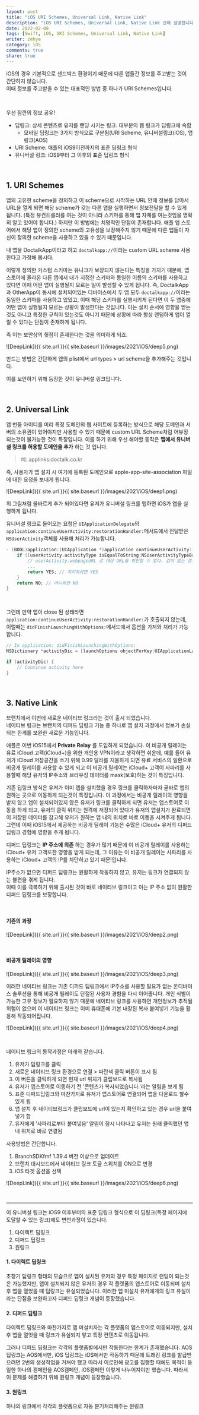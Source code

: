 ```yaml
---
layout: post
title: "iOS URI Schemes, Universal Link, Native Link"
description: "iOS URI Schemes, Universal Link, Native Link 관해 설명합니다."
date: 2022-02-08
tags: [Swift, iOS, URI Schemes, Universal Link, Native Link]
writer: zehye
category: iOS
comments: true
share: true
---
```



iOS의 경우 기본적으로 샌드박스 환경이기 때문에 다른 앱들간 정보를 주고받는 것이 간단하지 않습니다. <br>
이때 정보를 주고받을 수 있는 대표적인 방법 중 하나가 URI Schemes입니다.


<br/>

우선 잠깐의 정보 공유!

- 딥링크: 상세 콘텐츠로 유저를 랜딩 시키는 링크. 대부분의 웹 링크가 딥링크에 속함
  - 모바일 딥링크는 3가지 방식으로 구분됨(URI Scheme, 유니버설링크(iOS), 앱링크(AOS)
- URI Scheme: 애플의 iOS9이전까지의 표준 딥링크 형식
- 유니버설 링크: iOS9부터 그 이후의 표준 딥링크 형식


<br/>


## 1. URI Schemes

앱의 고유한 scheme을 정의하고 이 scheme으로 시작하는 URL 안에 정보를 담아서 URL을 열게 되면 해당 scheme가 갖는 다른 앱을 실행하면서 정보전달을 할 수 있게 됩니다. (특정 뷰컨트롤러를 여는 것이 아니라 스키마를 통해 앱 자체를 여는것임을 명확히 알고 있어야 합니다.) 하지만 이 방법에는 치명적인 단점이 존재합니다. 애플 앱 스토어에서 해당 앱이 정의한 scheme의 고유성을 보장해주지 않기 때문에 다른 앱들이 자신이 정의한 scheme을 사용하고 있을 수 있기 때문입니다.

내 앱을 DoctalkApp이라고 하고 `doctalkapp://`이라는 custom URL scheme 사용한다고 가정해 봅시다.

이렇게 정의한 커스텀 스키마는 유니크가 보장되지 않는다는 특징을 가지기 때문에, 앱스토어에 올라온 다른 앱에서 내가 지정한 스키마와 동일한 이름의 스키마를 사용하고 있다면 이때 어떤 앱이 실행될지 모르는 일이 발생할 수 있게 됩니다. 즉, DoctalkApp과 OtherApp이 동시에 설치되어있는 디바이스에서 두 앱 모두 `doctalkapp://`이라는 동일한 스키마를 사용하고 있었고, 이때 해당 스키마를 실행시키게 된다면 이 두 앱중에 어떤 앱이 실행될지 모르는 상황이 발생한다는 것입니다. 이는 설치 순서에 영향을 받는것도 아니고 특정한 규칙이 있는것도 아니기 때문에 상황에 따라 항상 랜덤하게 앱이 열릴 수 있다는 단점이 존재하게 됩니다.

즉 이는 보안상의 헛점이 존재한다는 것을 의미하게 되죠.

![DeepLink]({{ site.url }}{{ site.baseurl }}/images/2021/iOS/deep5.png)

만드는 방법은 간단하게 앱의 plist에서 url types > url scheme을 추가해주는 것입니다.


이를 보안하기 위해 등장한 것이 유니버설 링크입니다.



<br/>



## 2. Universal Link

앱 번들 아이디를 미리 특정 도메인의 웹 사이트에 등록하는 방식으로 해당 도메인과 서버의 소유권이 있어야지만 사용할 수 있기 때문에 custom URL Scheme처럼 어뷰징되는것이 불가능한 것이 특징입니다.
이를 하기 위해 우선 해야할 동작은 **앱에서 유니버셜 링크를 허용할 도메인을 추가** 하는 것 입니다.

> 예: applinks:doctalk.co.kr

즉, 사용자가 앱 설치 시 여기에 등록된 도메인으로 apple-app-site-association 파일에 대한 요청을 보내게 됩니다.

![DeepLink]({{ site.url }}{{ site.baseurl }}/images/2021/iOS/deep1.png)

위 그림처럼 올바르게 추가 되어있다면 유저가 유니버설 링크를 탭하면 iOS가 앱을 실행하게 됩니다.

유니버설 링크로 들어오는 요청은 `UIApplicationDelegate`의 `application:continueUserActivity:restorationHandler:`메서드에서 전달받은 `NSUserActivity`객체를 사용해 처리가 가능합니다.

```swift
- (BOOL)application:(UIApplication *)application continueUserActivity:(NSUserActivity *)userActivity restorationHandler:(void(^)(NSArray * __nullable restorableObjects))restorationHandler {
    if ([userActivity.activityType isEqualToString:NSUserActivityTypeBrowsingWeb]) { // NSUserActivityTypeBrowsingWeb 타입이다.
        // userActivity.webpageURL 로 대상 URL을 확인할 수 있다. 값이 없는 경우는 없다.
        ...
        return YES; // 처리하려면 YES
    }
    return NO; // 아니라면 NO
}
```

<br/>

그런데 만약 앱이 close 된 상태라면 `application:continueUserActivity:restorationHandler:`가 호출되지 않는데, 이럴때는 `didFinishLaunchingWithOptions:`메서드에서 옵션을 가져와 처리가 가능합니다.

```swift
// In application: didFinishLaunchingWithOptions:
NSDictionary *activityDic = [launchOptions objectForKey:UIApplicationLaunchOptionsUserActivityDictionaryKey];

if (activityDic) {
    // Continue activity here
}
```


<br/>



## 3. Native Link

브랜치에서 이번에 새로운 네이티브 링크라는 것이 출시 되었습니다. <br>
네이티브 링크는 브랜치의 디퍼드 딥링크 기능 중 하나로 앱 설치 과정에서 정보가 손실되는 한계를 보완한 새로운 기능입니다.

애플은 이번 iOS15에서 **Private Relay** 를 도입하게 되었습니다. 이 비공개 릴레이는 유료 iCloud 고객(iCloud+)을 위한 개인용 VPN이라고 생각하면 쉬운데, 예를 들어 유저가 iCloud 저장공간을 쓰기 위해 0.99 달러를 지불하게 되면 유료 서비스의 일환으로 비공개 릴레이를 사용할 수 있게 되고 이 비공개 릴레이는 iCloud+ 고객이 사파리를 사용할때 해당 유저의 IP주소와 브라우징 데이터를 mask(보호)하는 것이 특징입니다.

기존 딥링크 방식은 유저가 이미 앱을 설치했을 경우 링크를 클릭하자마자 곧바로 앱의 원하는 곳으로 이동하게 되는것이 특징입니다. 이 과정에서는 비공개 릴레이의 영향을 받지 않고 앱이 설치되어있지 않은 유저가 링크를 클릭하게 되면 유저는 앱스토어로 이동을 하게 되고, 유저의 클릭 위치는 원격에 저장되어 있다가 유저의 앱설치가 완료되면 이 저장된 데이터를 참고해 유저가 원하는 앱 내의 위치로 바로 이동을 시켜주게 됩니다. 그런데 이때 iOS15에서 제공하는 비공개 딜레이 기능은 수많은 iCloud+ 유저의 디퍼드 딥링크 경험에 영향을 주게 됩니다.

디퍼드 딥링크는 **IP 주소에 의존** 하는 경우가 많기 때문에 이 비공개 릴레이를 사용하는 iCloud+ 유저 고객또한 영향을 받게 되는데, 그 이유는 이 비공개 릴레이는 사파리를 사용하는 iCloud+ 고객의 IP를 차단하고 있기 때문!입니다.

IP주소가 없으면 디퍼드 딥링크는 원활하게 작동하지 않고, 유저는 링크가 연결되지 않는 불편을 겪게 됩니다.<br>
이때 이를 극복하기 위해 출시된 것이 바로 네이티브 링크이고 이는 IP 주소 없이 원활한 디퍼드 딥링크를 보장합니다.

<br/>

#### 기존의 과정

![DeepLink]({{ site.url }}{{ site.baseurl }}/images/2021/iOS/deep2.png)

<br/>

#### 비공개 릴레이의 영향

![DeepLink]({{ site.url }}{{ site.baseurl }}/images/2021/iOS/deep3.png)


이러한 네이티브 링크는 기존 디퍼드 딥링크에서 IP주소를 사용할 필요가 없는 온디바이스 솔루션을 통해 비공개 릴레이도 단절된 사용자 경험을 다시 이어줍니다. 개인 식별이 가능한 고유 정보가 필요하지 않기 때문에 네이티브 링크를 사용하면 개인정보가 추적될 위험이 없으며 이 네이티브 링크는 이미 휴대폰에 기본 내장된 복사 붙여넣기 기능을 활용해 작동되어집니다.

![DeepLink]({{ site.url }}{{ site.baseurl }}/images/2021/iOS/deep4.png)

<br/>


네이티브 링크의 동작과정은 아래와 같습니다.

1. 유저가 딥링크를 클릭
2. 새로운 네이티브 링크 환경으로 연결 > 파란색 클릭 버튼이 표시 됨
3. 이 버튼을 클릭하게 되면 현재 url 위치가 클립보드로 복사됨
4. 유저가 앱스토어로 이동하기 전 '콘텐츠가 복사되었습니다.'라는 알림을 보게 됨
5. 표준 디퍼드딥링크와 마찬가지로 유저가 앱스토어로 연결되어 앱을 다운로드 할수 있게 됨
6. 앱 설치 후 네이티브링크가 클립보드에 url이 있는지 확인하고 있는 경우 url을 붙여넣기 함
7. 유저에게 '사파리로부터 붙여넣음' 알림이 잠시 나타나고 유저는 원래 클릭했던 앱 내 위치로 바로 연결됨

사용방법은 간단합니다.

1. BranchSDKfmf 1.39.4 버전 이상으로 업데이트
2. 브랜치 대시보드에서 네이티브 링크 토글 스위치를 ON으로 변경
3. iOS 타겟 옵션을 선택

![DeepLink]({{ site.url }}{{ site.baseurl }}/images/2021/iOS/deep6.png)


<br/>


<hr>

이 유니버설 링크는 iOS9 이후부터의 표준 딥링크 형식으로 이 딥링크(특정 페이지에 도달할 수 있는 링크)에도 변천과정이 있습니다.

1. 다이렉트 딥링크
2. 디퍼드 딥링크
3. 원링크

#### 1. 다이렉트 딥링크

초창기 딥링크 형태의 모습으로 앱이 설치된 유저의 경우 특정 페이지로 랜딩이 되는것은 가능했지만, 앱이 설치되지 않은 유저의 경우 각 플랫폼의 앱스토어로 이동되며 설치 후 앱을 열었을 때 딥링크는 유실되었습니다. 이러한 앱 미설치 유저에게의 링크 유실이라는 단점을 보완하고자 디퍼드 딥링크 개념이 등장했습니다.


#### 2. 디퍼드 딥링크

다이렉트 딥링크와 마찬가지로 앱 미설치자는 각 플랫폼의 앱스토어로 이동되지만, 설치 후 앱을 열엇을 때 링크가 유실되지 앟고 특정 컨텐츠로 이동됩니다.

그러나 디퍼드 딥링크는 각각의 플랫폼별에서만 작동한다는 한계가 존재했습니다. AOS 딥링크는 AOS에서만, iOS 딥링크는 iOS에서만 작동하기 때문에 트래킹 링크를 발급받으려면 2번의 생성작업을 거쳐야 했고 따라서 이로인해 광고를 집행할 때에도 목적이 동일한 하나의 캠페인을 AOS캠페인, iOS캠페인 이렇게 나누어져야만 했습니다. 따라서 이 문제를 해결하기 위해 원링크 개념이 등장했습니다.


#### 3. 원링크

하나의 링크에서 각각의 플랫폼으로 자동 분기처리해주는 원링크
